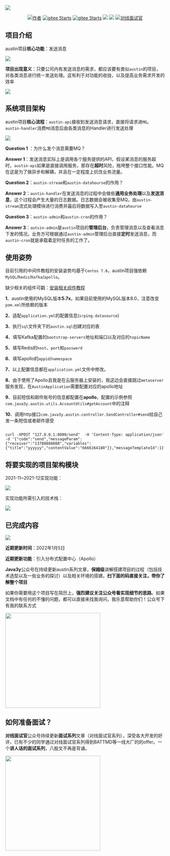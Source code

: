 ![](https://p3-juejin.byteimg.com/tos-cn-i-k3u1fbpfcp/2ccd794db76e482680f72d60959cf368~tplv-k3u1fbpfcp-zoom-1.image)

<p align="center">
  <a href="#"><img src="https://img.shields.io/badge/Author-3y-orange.svg" alt="作者"></a>
  <a href="https://gitee.com/zhongfucheng/austin"><img src="https://gitee.com/zhongfucheng/austin/badge/star.svg?theme=dark" alt="gitee Starts"></a>
  <a href="https://gitee.com/zhongfucheng/austin"><img src="https://gitee.com/zhongfucheng/austin/badge/fork.svg?theme=dark" alt="gitee Starts"></a>
  <a href="https://github.com/ZhongFuCheng3y/austin"><img src="https://img.shields.io/github/forks/ZhongFuCheng3y/austin.svg?style=flat&label=GithubFork"></a> 
  <a href="https://github.com/ZhongFuCheng3y/austin"><img src="https://img.shields.io/github/stars/ZhongFuCheng3y/austin.svg?style=flat&label=GithubStars"></a> 
  <a href="#如何准备面试"><img src="https://img.shields.io/badge/如何准备-面试-yellow.svg" alt="对线面试官"></a>
</p>


## 项目介绍

austin项目**核心功能**：发送消息

![](https://p3-juejin.byteimg.com/tos-cn-i-k3u1fbpfcp/5436b2e3d6cd471db9aafbd436198ca7~tplv-k3u1fbpfcp-zoom-1.image)

**项目出现意义**：只要公司内有发送消息的需求，都应该要有类似`austin`的项目，对各类消息进行统一发送处理。这有利于对功能的收拢，以及提高业务需求开发的效率

![](https://p3-juejin.byteimg.com/tos-cn-i-k3u1fbpfcp/c267ebb2ff234243b8665312dbb46310~tplv-k3u1fbpfcp-zoom-1.image)

## 系统项目架构

austin项目**核心流程**：`austin-api`接收到发送消息请求，直接将请求进`MQ`。`austin-handler`消费`MQ`消息后由各类消息的Handler进行发送处理

![](https://p3-juejin.byteimg.com/tos-cn-i-k3u1fbpfcp/cce7979291e740a39c5f00f1cee8c214~tplv-k3u1fbpfcp-zoom-1.image)

**Question 1** ：为什么发个消息需要MQ？

**Answer 1**：发送消息实际上是调用各个服务提供的API，假设某消息的服务超时，`austin-api`如果是直接调用服务，那存在**超时**风险，拖垮整个接口性能。MQ在这是为了做异步和解耦，并且在一定程度上抗住业务流量。

**Question 2**：`austin-stream`和`austin-datahourse`的作用？

**Answer 2**：`austin-handler`在发送消息的过程中会做些**通用业务处理**以及**发送消息**，这个过程会产生大量的日志数据。日志数据会被收集至MQ，由`austin-stream`流式处理模块进行消费并最后将数据写入至`austin-datahourse`

**Question 3**：`austin-admin`和`austin-cron`的作用？

**Answer 3**：`autsin-admin`是`austin`项目的**管理后台**，负责管理消息以及查看消息下发的情况。业务方可根据通过`austin-admin`管理后台直接**定时**发送消息，而`austin-cron`就是承载着定时任务的工作了。

## 使用姿势

目前引用的中间件教程的安装姿势均基于`Centos 7.6`，austin项目强依赖`MySQL`/`Redis`/`Kafka`/`apollo`。

缺少相关的组件可戳：[安装相关组件教程](INSTALL.md)

**1**、austin使用的MySQL版本**5.7x**。如果目前使用的MySQL版本8.0，注意改变`pom.xml`所依赖的版本

**2**、适配`application.yml`的配置信息(`srping.datasource`)

**3**、执行`sql`文件夹下的`austin.sql`创建对应的表

**4**、填写Kafka配置的`bootstrap-servers`地址和端口以及对应的`topicName`

**5**、填写Redis的`host`、`port`和`password`

**6**、填写apollo的`appid`/`namespace`

**7**、以上配置信息都在`application.yml`文件中修改。

**8**、由于使用了Apollo且我是在云服务器上安装的，我这边会直接跳过`metaserver`服务发现，在`AustinApplication`需要配置对应的apollo地址

**9**、目前短信和邮件账号的信息都配置在**apollo**，配置的示例参照`com.java3y.austin.utils.AccountUtils#getAccount`中的注释

**10**、调用http接口`com.java3y.austin.controller.SendController#send`给自己发一条短信或者邮件感受

```shell

curl -XPOST "127.0.0.1:8080/send"  -H 'Content-Type: application/json'  -d '{"code":"send","messageParam":{"receiver":"13788888888","variables":{"title":"yyyyyy","contentValue":"6666164180"}},"messageTemplateId":1}'

```



## 将要实现的项目架构模块

2021-11~2021-12实现功能：

![](https://p3-juejin.byteimg.com/tos-cn-i-k3u1fbpfcp/d2edbaed45c3471d946c09bd829d936b~tplv-k3u1fbpfcp-zoom-1.image)

实现功能所需引入的技术栈：

![](https://p3-juejin.byteimg.com/tos-cn-i-k3u1fbpfcp/4b200a3e5ab2450f9123756ac7cc7cf2~tplv-k3u1fbpfcp-zoom-1.image)

## 已完成内容

![](https://p3-juejin.byteimg.com/tos-cn-i-k3u1fbpfcp/2d93fbb67a054eb29c15684724f02abd~tplv-k3u1fbpfcp-zoom-1.image)

**近期更新时间**：2022年1月5日

**近期更新功能**：引入分布式配置中心（Apollo）


**Java3y**公众号在持续更新austin系列文章，**保姆级**讲解搭建项目的过程（包括技术选型以及一些业务的探讨）以及相关环境的搭建。**扫下面的码直接关注，带你了解整个项目**



如果你需要用这个项目写在简历上，**强烈建议关注公众号看实现细节的思路**。如果⽂档中有任何的不懂的问题，都可以直接来找我询问，我乐意帮助你们！公众号下有我的联系方式

<img align="center" src='https://p3-juejin.byteimg.com/tos-cn-i-k3u1fbpfcp/4e109cdb8d064c1e87541d7b6c17957d~tplv-k3u1fbpfcp-zoom-1.image' width=300px height=300px />

## 如何准备面试？

**对线面试官**公众号持续更新**面试系列**文章（对线面试官系列），深受各大开发的好评，已有不少的同学通过对线面试官系列得到BATTMD等一线大厂的的offer。一个**讲人话的面试系列**，八股文不再是背诵。

<img align="center" src='https://p3-juejin.byteimg.com/tos-cn-i-k3u1fbpfcp/f87f574e93964921a4d02146bf3ccdac~tplv-k3u1fbpfcp-zoom-1.image' width=300px height=300px />


